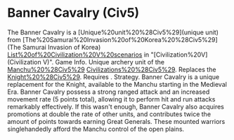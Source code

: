 # Banner Cavalry (Civ5)

The Banner Cavalry is a [Unique%20unit%20%28Civ5%29](unique unit) from [The%20Samurai%20Invasion%20of%20Korea%20%28Civ5%29](The Samurai Invasion of Korea) [List%20of%20Civilization%20V%20scenarios](scenario) in "[Civilization%20V](Civilization V)".
Game Info.
Unique archery unit of the [Manchu%20%28Civ5%29](Manchurian) [Civilizations%20%28Civ5%29](civilization). Replaces the [Knight%20%28Civ5%29](Knight). Requires .
Strategy.
Banner Cavalry is a unique replacement for the Knight, available to the Manchu starting in the Medieval Era. Banner Cavalry possess a strong ranged attack and an increased movement rate (5 points total), allowing it to perform hit and run attacks remarkably effectively. If this wasn't enough, Banner Cavalry also acquires promotions at double the rate of other units, and contributes twice the amount of points towards earning Great Generals. These mounted warriors singlehandedly afford the Manchu control of the open plains.